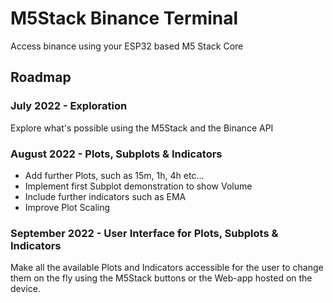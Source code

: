 # M5Stack Binance Terminal
Access binance using your ESP32 based M5 Stack Core

## Roadmap

### July 2022 - Exploration

Explore what's possible using the M5Stack and the Binance API

### August 2022 - Plots, Subplots & Indicators

* Add further Plots, such as 15m, 1h, 4h etc...  
* Implement first Subplot demonstration to show Volume  
* Include further indicators such as EMA  
* Improve Plot Scaling

### September 2022 - User Interface for Plots, Subplots & Indicators

Make all the available Plots and Indicators accessible for the user to change them on the fly using the M5Stack buttons or the Web-app hosted on the device.

